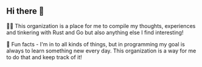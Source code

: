 ## Hi there 👋

🙋‍♀️ This organization is a place for me to compile my thoughts, experiences and tinkering with Rust and Go but also anything else I find interesting!

🍿 Fun facts - I'm in to all kinds of things, but in programming my goal is always to learn something new every day. This organization is a way for me to do that and keep track of it!

